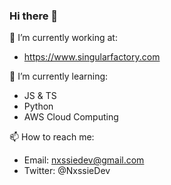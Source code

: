 ### Hi there 👋

<!--
**Nxssie/Nxssie** is a ✨ _special_ ✨ repository because its `README.md` (this file) appears on your GitHub profile.

Here are some ideas to get you started:

- 🔭 I’m currently working on ...
- 🌱 I’m currently learning ...
- 👯 I’m looking to collaborate on ...
- 🤔 I’m looking for help with ...
- 💬 Ask me about ...
- 📫 How to reach me: ...
- 😄 Pronouns: ...
- ⚡ Fun fact: ...
-->

🔭 I’m currently working at:
 * https://www.singularfactory.com

🌱 I’m currently learning:
 * JS & TS
 * Python
 * AWS Cloud Computing
 
 📫 How to reach me:
  * Email: nxssiedev@gmail.com
  * Twitter: @NxssieDev
